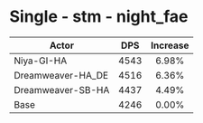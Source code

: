 # Single - stm - night_fae
| Actor | DPS | Increase |
|---|:---:|:---:|
|Niya-GI-HA|4543|6.98%|
|Dreamweaver-HA_DE|4516|6.36%|
|Dreamweaver-SB-HA|4437|4.49%|
|Base|4246|0.00%|
